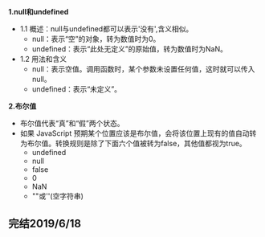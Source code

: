 **1.null和undefined**
+ 1.1 概述：null与undefined都可以表示'没有',含义相似。
    - null：表示“空”的对象，转为数值时为0。
    - undefined：表示“此处无定义”的原始值，转为数值时为NaN。
+ 1.2 用法和含义
    - null：表示空值。调用函数时，某个参数未设置任何值，这时就可以传入null。
    - undefined：表示“未定义”。

**2.布尔值**
+ 布尔值代表“真”和“假”两个状态。
+ 如果 JavaScript 预期某个位置应该是布尔值，会将该位置上现有的值自动转为布尔值。转换规则是除了下面六个值被转为false，其他值都视为true。
    - undefined
    - null
    - false
    - 0
    - NaN
    - ""或''(空字符串)
## 完结2019/6/18